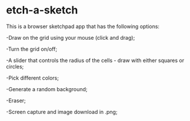 # etch-a-sketch

This is a browser sketchpad app that has the following options:

-Draw on the grid using your mouse (click and drag);

-Turn the grid on/off;

-A slider that controls the radius of the cells - draw with either squares or circles;

-Pick different colors;

-Generate a random background;

-Eraser;

-Screen capture and image download in .png;
